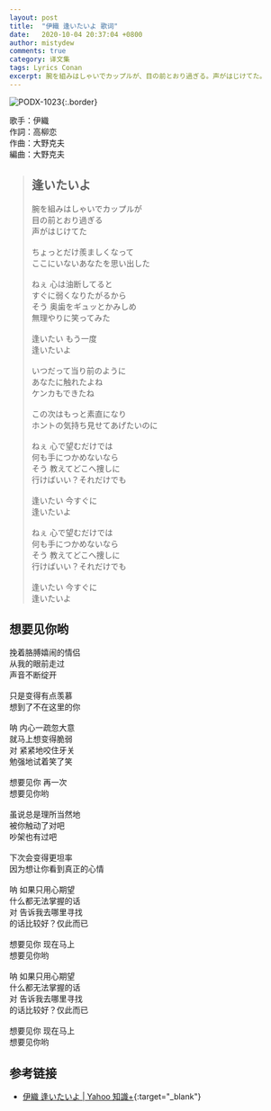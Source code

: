 ```yaml
---
layout: post
title:  "伊織 逢いたいよ 歌词"
date:   2020-10-04 20:37:04 +0800
author: mistydew
comments: true
category: 译文集
tags: Lyrics Conan
excerpt: 腕を組みはしゃいでカップルが、目の前とおり過ぎる。声がはじけてた。
---
```

![PODX-1023](https://www.generasia.com/w/images/5/5b/IORI_KGI.jpg){:.border}

歌手：伊織<br>
作詞：高柳恋<br>
作曲：大野克夫<br>
編曲：大野克夫

<blockquote class="lyric-original">
  <h2>逢いたいよ</h2>
  <p>
    腕を組みはしゃいでカップルが<br>
    目の前とおり過ぎる<br>
    声がはじけてた<br>
    <br>
    ちょっとだけ羨ましくなって<br>
    ここにいないあなたを思い出した<br>
    <br>
    ねぇ 心は油断してると<br>
    すぐに弱くなりたがるから<br>
    そう 奥歯をギュッとかみしめ<br>
    無理やりに笑ってみた<br>
    <br>
    逢いたい もう一度<br>
    逢いたいよ<br>
    <br>
    いつだって当り前のように<br>
    あなたに触れたよね<br>
    ケンカもできたね<br>
    <br>
    この次はもっと素直になり<br>
    ホントの気持ち見せてあげたいのに<br>
    <br>
    ねぇ 心で望むだけでは<br>
    何も手につかめないなら<br>
    そう 教えてどこへ捜しに<br>
    行けばいい？それだけでも<br>
    <br>
    逢いたい 今すぐに<br>
    逢いたいよ<br>
    <br>
    ねぇ 心で望むだけでは<br>
    何も手につかめないなら<br>
    そう 教えてどこへ捜しに<br>
    行けばいい？それだけでも<br>
    <br>
    逢いたい 今すぐに<br>
    逢いたいよ
  </p>
</blockquote>

<div class="lyric-translation">
  <h2>想要见你哟</h2>
  <p>
    挽着胳膊嬉闹的情侣<br>
    从我的眼前走过<br>
    声音不断绽开<br>
    <br>
    只是变得有点羡慕<br>
    想到了不在这里的你<br>
    <br>
    呐 内心一疏忽大意<br>
    就马上想变得脆弱<br>
    对 紧紧地咬住牙关<br>
    勉强地试着笑了笑<br>
    <br>
    想要见你 再一次<br>
    想要见你哟<br>
    <br>
    虽说总是理所当然地<br>
    被你触动了对吧<br>
    吵架也有过吧<br>
    <br>
    下次会变得更坦率<br>
    因为想让你看到真正的心情<br>
    <br>
    呐 如果只用心期望<br>
    什么都无法掌握的话<br>
    对 告诉我去哪里寻找<br>
    的话比较好？仅此而已<br>
    <br>
    想要见你 现在马上<br>
    想要见你哟<br>
    <br>
    呐 如果只用心期望<br>
    什么都无法掌握的话<br>
    对 告诉我去哪里寻找<br>
    的话比较好？仅此而已<br>
    <br>
    想要见你 现在马上<br>
    想要见你哟
  </p>
</div>

## 参考链接

* [伊織 逢いたいよ \| Yahoo 知識+](https://hk.answers.yahoo.com/question/index?qid=20130519000015KK03562){:target="_blank"}
